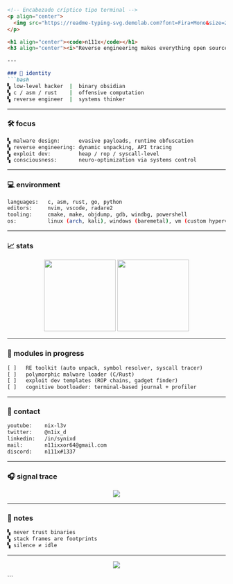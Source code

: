 ````md
<!-- Encabezado críptico tipo terminal -->
<p align="center">
  <img src="https://readme-typing-svg.demolab.com?font=Fira+Mono&size=22&pause=1000&color=00FF95&center=true&vCenter=true&width=500&lines=%24+ncat+-v+n111x.dev+1337;Connected+to+core;Handshake+complete...;Shell+access+granted" />
</p>

<h1 align="center"><code>n111x</code></h1>
<h3 align="center"><i>"Reverse engineering makes everything open source."</i></h3>

---

### 🧠 identity
```bash
▚ low-level hacker  |  binary obsidian
▚ c / asm / rust    |  offensive computation
▚ reverse engineer  |  systems thinker
````

---

### 🛠 focus

```txt
▚ malware design:      evasive payloads, runtime obfuscation
▚ reverse engineering: dynamic unpacking, API tracing
▚ exploit dev:         heap / rop / syscall-level
▚ consciousness:       neuro-optimization via systems control
```

---

### 💻 environment

```bash
languages:   c, asm, rust, go, python
editors:     nvim, vscode, radare2
tooling:     cmake, make, objdump, gdb, windbg, powershell
os:          linux (arch, kali), windows (baremetal), vm (custom hypervisor)
```

---

### 📈 stats

<p align="center">
  <img src="https://github-readme-stats.vercel.app/api?username=N111X&show_icons=true&theme=dark&hide_border=true&count_private=true&custom_title=~%20code%20signal%20trace" height="165">
  <img src="https://github-readme-stats.vercel.app/api/top-langs/?username=N111X&layout=compact&theme=dark&hide_border=true&langs_count=10" height="165">
</p>

---

### 🧩 modules in progress

```txt
[ ]   RE toolkit (auto unpack, symbol resolver, syscall tracer)
[ ]   polymorphic malware loader (C/Rust)
[ ]   exploit dev templates (ROP chains, gadget finder)
[ ]   cognitive bootloader: terminal-based journal + profiler
```

---

### 📡 contact

```bash
youtube:    nix-l3v
twitter:    @n1ix_d
linkedin:   /in/synixd
mail:       n11ixxor64@gmail.com
discord:    n111x#1337
```

---

### 🎧 signal trace

<p align="center">
  <a href="https://open.spotify.com/user/31p7gtifiqew6q5kkcn7gzk4owae" target="_blank">
    <img src="https://spotify-recently-played-readme.vercel.app/api?user=31p7gtifiqew6q5kkcn7gzk4owae&count=5&unique=false&width=100%" />
  </a>
</p>

---

### 🔐 notes

```txt
▚ never trust binaries
▚ stack frames are footprints
▚ silence ≠ idle
```

---

<p align="center">
  <img src="https://capsule-render.vercel.app/api?type=waving&color=0:222222,100:111111&height=100&section=footer&text=n111x&fontColor=00ff99&fontSize=20" />
</p>
```
